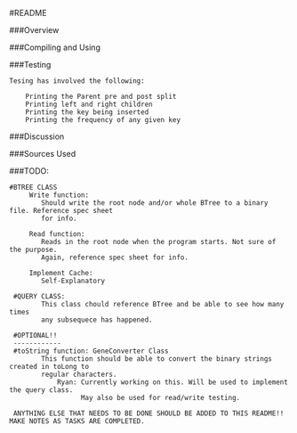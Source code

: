 #README

###Overview

###Compiling and Using

###Testing

    Tesing has involved the following:

        Printing the Parent pre and post split
        Printing left and right children
        Printing the key being inserted
        Printing the frequency of any given key

###Discussion

###Sources Used

###TODO:

    #BTREE CLASS
         Write function:
            Should write the root node and/or whole BTree to a binary file. Reference spec sheet
            for info.

         Read function:
            Reads in the root node when the program starts. Not sure of the purpose.
            Again, reference spec sheet for info.

         Implement Cache:
            Self-Explanatory

     #QUERY CLASS:
            This class chould reference BTree and be able to see how many times
            any subsequece has happened.

     #OPTIONAL!!
     ------------
     #toString function: GeneConverter Class
            This function should be able to convert the binary strings created in toLong to
            regular characters.
                Ryan: Currently working on this. Will be used to implement the query class.
                      May also be used for read/write testing.

     ANYTHING ELSE THAT NEEDS TO BE DONE SHOULD BE ADDED TO THIS README!! MAKE NOTES AS TASKS ARE COMPLETED.


